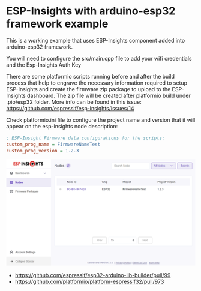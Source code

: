# ESP-Insights with arduino-esp32 framework example 

This is a working example that uses ESP-Insights component added into arduino-esp32 framework.

You will need to configure the src/main.cpp file to add your wifi credentials and the Esp-Insights Auth Key

There are some platformio scripts running before and after the build process that help to engrave the necessary information required to setup ESP-Insights and create the firmware zip package to upload to the ESP-Insights dashboard. The zip file will be created after platformio build under .pio/esp32 folder. More info can be found in this issue: https://github.com/espressif/esp-insights/issues/14

Check platformio.ini file to configure the project name and version that it will appear on the esp-insights node description:

```` ini
; ESP-Insight Firmware data configurations for the scripts:
custom_prog_name = FirmwareNameTest
custom_prog_version = 1.2.3
````

![image](doc/nodes.png)


* https://github.com/espressif/esp32-arduino-lib-builder/pull/99
* https://github.com/platformio/platform-espressif32/pull/973